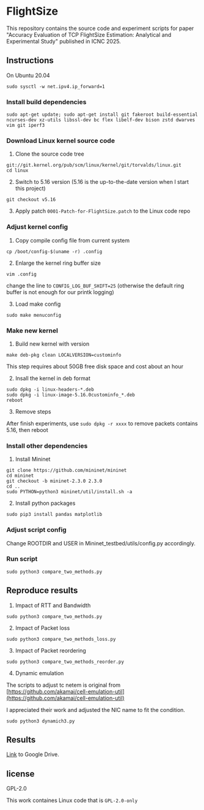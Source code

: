 # FlightSize

This repository contains the source code and experiment scripts for paper "Accuracy Evaluation of TCP FlightSize Estimation: Analytical and Experimental Study" published in ICNC 2025. 

## Instructions
On Ubuntu 20.04

```
sudo sysctl -w net.ipv4.ip_forward=1
```

### Install build dependencies
```
sudo apt-get update; sudo apt-get install git fakeroot build-essential ncurses-dev xz-utils libssl-dev bc flex libelf-dev bison zstd dwarves vim git iperf3
```
### Download Linux kernel source code

1. Clone the source code tree
```
git://git.kernel.org/pub/scm/linux/kernel/git/torvalds/linux.git
cd linux
```

2. Switch to 5.16 version
(5.16 is the up-to-the-date version when I start this project)

```
git checkout v5.16
```

3. Apply patch ```0001-Patch-for-FlightSize.patch``` to the Linux code repo

### Adjust kernel config

1. Copy compile config file from current system
```
cp /boot/config-$(uname -r) .config
```

2. Enlarge the kernel ring buffer size

```
vim .config
```

change the line to ```CONFIG_LOG_BUF_SHIFT=25``` (otherwise the default ring buffer is not enough for our printk logging)

3. Load make config
```
sudo make menuconfig
```

### Make new kernel

1. Build new kernel with version
```
make deb-pkg clean LOCALVERSION=custominfo
```
This step requires about 50GB free disk space and cost about an hour

2. Insall the kernel in deb format

```
sudo dpkg -i linux-headers-*.deb
sudo dpkg -i linux-image-5.16.0custominfo_*.deb
reboot
```

3. Remove steps

After finish experiments, use ```sudo dpkg -r xxxx``` to remove packets contains 5.16, then reboot


### Install other dependencies

1. Install Mininet
```
git clone https://github.com/mininet/mininet
cd mininet
git checkout -b mininet-2.3.0 2.3.0
cd ..
sudo PYTHON=python3 mininet/util/install.sh -a
```

2. Install python packages

```
sudo pip3 install pandas matplotlib
```

### Adjust script config

Change ROOTDIR and USER in Mininet_testbed/utils/config.py accordingly.


### Run script

```
sudo python3 compare_two_methods.py
```

## Reproduce results

1. Impact of RTT and Bandwidth
```
sudo python3 compare_two_methods.py
```

2. Impact of Packet loss
```
sudo python3 compare_two_methods_loss.py
```

3. Impact of Packet reordering
```
sudo python3 compare_two_methods_reorder.py
```

4. Dynamic emulation
   
The scripts to adjust tc netem is original from [https://github.com/akamai/cell-emulation-util](https://github.com/akamai/cell-emulation-util)

I appreciated their work and adjusted the NIC name to fit the condition.

```
sudo python3 dynamich3.py
```

## Results

[Link](https://drive.google.com/file/d/1o2HjVGSpvqCsrQsXlSFoByF36qF4rj9y/view?usp=sharing) to Google Drive.

## license

GPL-2.0

This work containes Linux code that is ```GPL-2.0-only```
